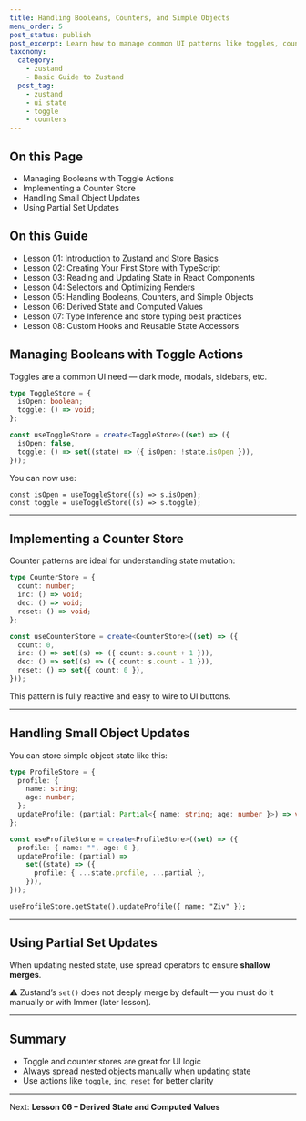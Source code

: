 ```yaml
---
title: Handling Booleans, Counters, and Simple Objects
menu_order: 5
post_status: publish
post_excerpt: Learn how to manage common UI patterns like toggles, counters, and simple objects using Zustand.
taxonomy:
  category:
    - zustand
    - Basic Guide to Zustand
  post_tag:
    - zustand
    - ui state
    - toggle
    - counters
---
```


<div class="toc" markdown="1">

<div class="otp" markdown="1">

## On this Page

- Managing Booleans with Toggle Actions
- Implementing a Counter Store
- Handling Small Object Updates
- Using Partial Set Updates

</div>

<div class="otg" markdown="1">

## On this Guide

- Lesson 01: Introduction to Zustand and Store Basics  
- Lesson 02: Creating Your First Store with TypeScript  
- Lesson 03: Reading and Updating State in React Components  
- Lesson 04: Selectors and Optimizing Renders  
- Lesson 05: Handling Booleans, Counters, and Simple Objects  
- Lesson 06: Derived State and Computed Values  
- Lesson 07: Type Inference and store typing best practices  
- Lesson 08: Custom Hooks and Reusable State Accessors  

</div>

</div>

<div class="guru-main" markdown="1">

## Managing Booleans with Toggle Actions

Toggles are a common UI need — dark mode, modals, sidebars, etc.

```ts
type ToggleStore = {
  isOpen: boolean;
  toggle: () => void;
};

const useToggleStore = create<ToggleStore>((set) => ({
  isOpen: false,
  toggle: () => set((state) => ({ isOpen: !state.isOpen })),
}));
```

You can now use:

```tsx
const isOpen = useToggleStore((s) => s.isOpen);
const toggle = useToggleStore((s) => s.toggle);
```

---

## Implementing a Counter Store

Counter patterns are ideal for understanding state mutation:

```ts
type CounterStore = {
  count: number;
  inc: () => void;
  dec: () => void;
  reset: () => void;
};

const useCounterStore = create<CounterStore>((set) => ({
  count: 0,
  inc: () => set((s) => ({ count: s.count + 1 })),
  dec: () => set((s) => ({ count: s.count - 1 })),
  reset: () => set({ count: 0 }),
}));
```

This pattern is fully reactive and easy to wire to UI buttons.

---

## Handling Small Object Updates

You can store simple object state like this:

```ts
type ProfileStore = {
  profile: {
    name: string;
    age: number;
  };
  updateProfile: (partial: Partial<{ name: string; age: number }>) => void;
};

const useProfileStore = create<ProfileStore>((set) => ({
  profile: { name: "", age: 0 },
  updateProfile: (partial) =>
    set((state) => ({
      profile: { ...state.profile, ...partial },
    })),
}));
```

```tsx
useProfileStore.getState().updateProfile({ name: "Ziv" });
```

---

## Using Partial Set Updates

When updating nested state, use spread operators to ensure **shallow merges**.

⚠️ Zustand’s `set()` does not deeply merge by default — you must do it manually or with Immer (later lesson).

---

## Summary

- Toggle and counter stores are great for UI logic
- Always spread nested objects manually when updating state
- Use actions like `toggle`, `inc`, `reset` for better clarity

---

Next: **Lesson 06 – Derived State and Computed Values**

</div>

